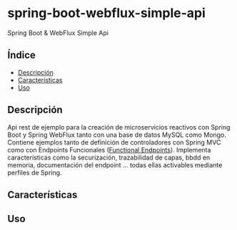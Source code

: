 # spring-boot-webflux-simple-api
Spring Boot &amp; WebFlux Simple Api


## Índice
- [Descripción](#descripción)
- [Características](#características)
- [Uso](#uso)

## Descripción

Api rest de ejemplo para la creación de microservicios reactivos con Spring Boot y Spring WebFlux tanto con una base de datos MySQL como Mongo. Contiene ejemplos tanto de definición de controladores con Spring MVC como con Endpoints Funcionales ([Functional Endpoints](https://spring.getdocs.org/en-US/spring-framework-docs/docs/spring-web-reactive/webflux/webflux-fn.html)). Implementa características como la securización, trazabilidad de capas, bbdd en memoria, documentación del endpoint … todas ellas activables mediante perfiles de Spring.

## Características

## Uso

